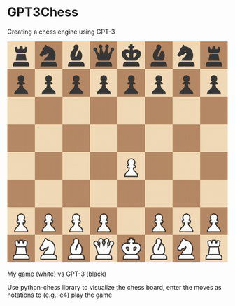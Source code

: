 # GPT3Chess
Creating a chess engine using GPT-3 


![game-vs-gpt3](https://github.com/ShamzGuy/GPT3Chess/blob/main/game_vs_gpt3.gif)

My game (white) vs GPT-3 (black)

Use python-chess library to visualize the chess board, enter the moves as notations to (e.g.: e4) play the game
